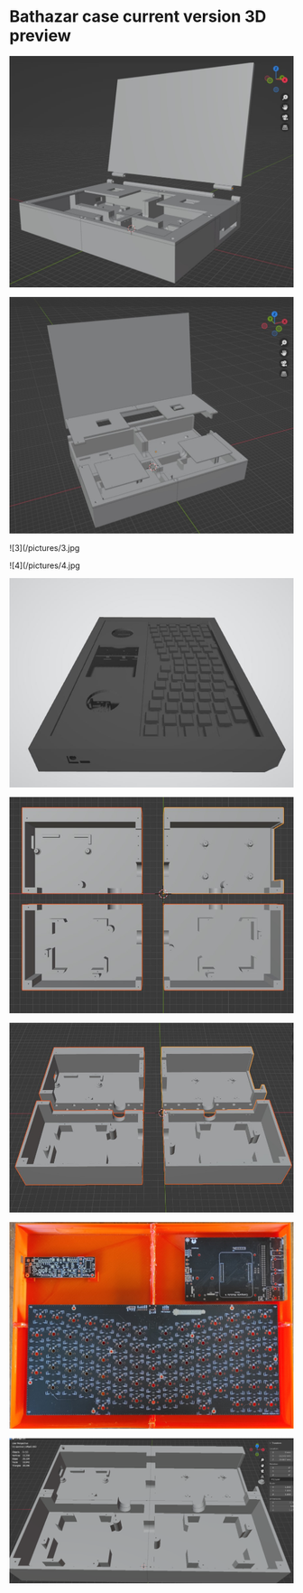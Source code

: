 # Bathazar case current version 3D preview

![1](/pictures/1.jpg)

![2](/pictures/2.jpg)

![3](/pictures/3.jpg

![4](/pictures/4.jpg

![20](/pictures/20.jpg)

![7](/pictures/7.jpg)

![8](/pictures/8.jpg)

![9](/pictures/9.JPG)

![1](/pictures/1.PNG)
